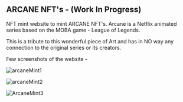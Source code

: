    ARCANE NFT's  - (Work In Progress)
----------------------------------------

NFT mint website to mint ARCANE NFT's. Arcane is a Netflix animated series based on the MOBA game - League of Legends.

This is a tribute to this wonderful piece of Art and has in NO way any connection to the original series or its creators.


Few screenshots of the website - 

![arcaneMint1](https://user-images.githubusercontent.com/39565521/165347661-d97a8bc6-e051-40cf-b39a-c91eb2851391.png)


![arcaneMint2](https://user-images.githubusercontent.com/39565521/165347716-2938df1f-7849-4838-9d34-cdd2669cced8.png)


![ArcaneMint3](https://user-images.githubusercontent.com/39565521/165347731-02357150-064c-4455-b254-c14911c92cf6.png)
